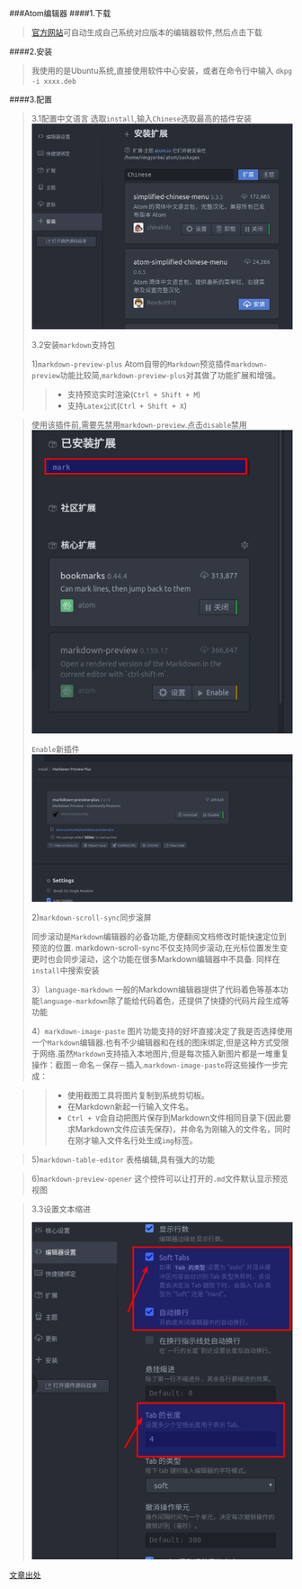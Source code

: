 ###Atom编辑器
####1.下载
>[官方网站](https://atom.io/)可自动生成自己系统对应版本的编辑器软件,然后点击下载

####2.安装
>我使用的是Ubuntu系统,直接使用软件中心安装，或者在命令行中输入
>`dkpg -i xxxx.deb`

####3.配置
>3.1配置中文语言
>选取`install`,输入`Chinese`选取最高的插件安装
>![atom1](./picture/atom1.png)
>
>3.2安装`markdown`支持包
>
>1)`markdown-preview-plus`
>Atom自带的`Markdown`预览插件`markdown-preview`功能比较简,`markdown-preview-plus`对其做了功能扩展和增强。
>>* 支持预览实时渲染(`Ctrl + Shift + M`)
>>* 支持`Latex公式`(`Ctrl + Shift + X`)

>使用该插件前,需要先禁用`markdown-preview`.点击`disable`禁用
>![atom2](./picture/atom2.png)
>
>`Enable`新插件
>![atom3](./picture/atom3.png)
>
>2)`markdown-scroll-sync`同步滚屏
>
>同步滚动是`Markdown`编辑器的必备功能,方便翻阅文档修改时能快速定位到预览的位置.
>markdown-scroll-sync不仅支持同步滚动,在光标位置发生变更时也会同步滚动，这个功能在很多Markdown编辑器中不具备.
>同样在`install`中搜索安装
>
>3）`language-markdown`
>一般的Markdown编辑器提供了代码着色等基本功能`language-markdown`除了能给代码着色，还提供了快捷的代码片段生成等功能
>
>4）`markdown-image-paste`
>图片功能支持的好坏直接决定了我是否选择使用一个`Markdown`编辑器.也有不少编辑器和在线的图床绑定,但是这种方式受限于网络.虽然`Markdown`支持插入本地图片,但是每次插入新图片都是一堆重复操作：截图－命名－保存－插入.`markdown-image-paste`将这些操作一步完成：

>>* 使用截图工具将图片复制到系统剪切板。
>>* 在Markdown新起一行输入文件名。
>>* `Ctrl + V`会自动把图片保存到Markdown文件相同目录下(因此要求Markdown文件应该先保存)，并命名为刚输入的文件名，同时在刚才输入文件名行处生成`img`标签。

>5)`markdown-table-editor`
>表格编辑,具有强大的功能

>6)`markdown-preview-opener`
> 这个控件可以让打开的`.md`文件默认显示预览视图

>3.3设置文本缩进
>
>![atom4](./picture/atom4.png)

[文章出处](http://www.cnblogs.com/fanzhidongyzby/p/6637084.html)
